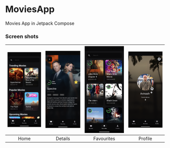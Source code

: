 # MoviesApp
Movies App in Jetpack Compose

### Screen shots

| <img src="movies_app_screenshots/Screenshot_20230730_064432.png" width="200"/> | <img src="movies_app_screenshots/Screenshot_20230730_065758.png" width="200"/> | <img src="movies_app_screenshots/Screenshot_20230730_065841.png" width="200"/> |<img src="movies_app_screenshots/Screenshot_20230730_065904.png" width="200"/> |
| :--: | :--: | :--: | :--: |
|Home|Details|Favourites|Profile|
